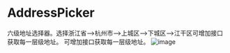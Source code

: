 # AddressPicker
六级地址选择器。选择浙江省-->杭州市-->上城区-->下城区-->江干区可增加接口获取每一层级地址。 可增加接口获取每一层级地址。
![image](https://user-images.githubusercontent.com/49436983/124587059-c90eac80-de89-11eb-8f59-8ce3cea422aa.png)
